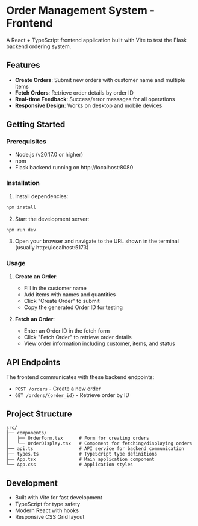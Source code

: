 # Order Management System - Frontend

A React + TypeScript frontend application built with Vite to test the Flask backend ordering system.

## Features

- **Create Orders**: Submit new orders with customer name and multiple items
- **Fetch Orders**: Retrieve order details by order ID
- **Real-time Feedback**: Success/error messages for all operations
- **Responsive Design**: Works on desktop and mobile devices

## Getting Started

### Prerequisites

- Node.js (v20.17.0 or higher)
- npm
- Flask backend running on http://localhost:8080

### Installation

1. Install dependencies:
```bash
npm install
```

2. Start the development server:
```bash
npm run dev
```

3. Open your browser and navigate to the URL shown in the terminal (usually http://localhost:5173)

### Usage

1. **Create an Order**:
   - Fill in the customer name
   - Add items with names and quantities
   - Click "Create Order" to submit
   - Copy the generated Order ID for testing

2. **Fetch an Order**:
   - Enter an Order ID in the fetch form
   - Click "Fetch Order" to retrieve order details
   - View order information including customer, items, and status

## API Endpoints

The frontend communicates with these backend endpoints:

- `POST /orders` - Create a new order
- `GET /orders/{order_id}` - Retrieve order by ID

## Project Structure

```
src/
├── components/
│   ├── OrderForm.tsx      # Form for creating orders
│   └── OrderDisplay.tsx   # Component for fetching/displaying orders
├── api.ts                 # API service for backend communication
├── types.ts               # TypeScript type definitions
├── App.tsx                # Main application component
└── App.css                # Application styles
```

## Development

- Built with Vite for fast development
- TypeScript for type safety
- Modern React with hooks
- Responsive CSS Grid layout